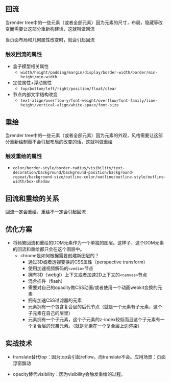 ## 回流

当render tree中的一些元素（或者全部元素）因为元素的尺寸，布局，隐藏等改变而需要让这部分重新构建话，这就叫做回流

当页面布局和几何属性改变时，就会引起回流

### 触发回流的属性

- 盒子模型相关属性
  - `width/height/padding/margin/display/border-width/border/min-height/min-width`
- 定位属性+浮动属性
  - `top/bottom/left/right/position/float/clear`
- 节点内部文字结构改变
  - `text-align/overflow-y/font-weight/overflow/font-family/line-height/vertical-align/white-space/font-size`

## 重绘

当render tree中的一些元素（或者全部元素）因为元素的外观，风格需要让这部分重新绘制而不会引起布局的改变的话，这就叫做重绘

### 触发重绘的属性

- `color/border-style/border-radius/visibility/text-decoration/background/background-position/background-repeat/background-size/outline-color/outline/outline-style/outline-width/box-shadow`

## 回流和重绘的关系

回流一定会重绘，重绘不一定会引起回流

## 优化方案

- 将频繁回流和重绘的DOM元素作为一个单独的图层。这样子，这个DOM元素的回流和重绘都只会在这个图层中。
  - chrome是如何根据需要创建新图层的？
    - 通过3D或者透视变换的CSS属性（perspective transform）
    - 使用加速视频解码的`<vedio>`节点
    - 拥有3D（webgl）上下文或者加速2D上下文的`<canvas>`节点
    - 混合插件（flash）
    - 需要对自己的opacity做CSS动画/或者使用一个动画webkit变换的元素
    - 拥有加速CSS过滤器的元素
    - 元素拥有一个包含复合层的后代节点（就是一个元素有子元素，这个子元素在自己的层里）
    - 元素拥有一个子元素，这个子元素的z-index较低而且这个子元素有一个复合层的兄弟元素。（就是元素在一个复合层上边渲染）

## 实战技术

- translate替代top：因为top会引起reflow，而translate不会。应用场景：页面浮窗飘动

- opacity替代visibility：因为visibility会触发重绘的过程。
